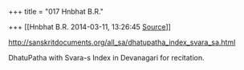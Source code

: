 +++
title = "017 Hnbhat B.R."

+++
[[Hnbhat B.R.	2014-03-11, 13:26:45 [Source](https://groups.google.com/g/samskrita/c/nsg8deJx7hQ)]]



<http://sanskritdocuments.org/all_sa/dhatupatha_index_svara_sa.html>  

  

DhatuPatha with Svara-s Index in Devanagari for recitation.

  

